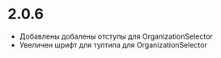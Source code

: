 # 2.0.6

- Добавлены добалены отступы для OrganizationSelector
- Увеличен шрифт для тултипа для OrganizationSelector